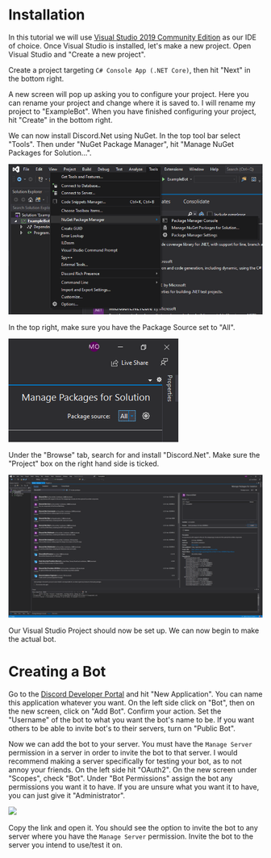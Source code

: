 # Installation
In this tutorial we will use [Visual Studio 2019 Community Edition](https://visualstudio.microsoft.com/) as our IDE of choice. Once Visual Studio is installed, let's make a new project. Open Visual Studio and "Create a new project".

Create a project targeting `C# Console App (.NET Core)`, then hit "Next" in the bottom right.

A new screen will pop up asking you to configure your project. Here you can rename your project and change where it is saved to. I will rename my project to "ExampleBot". When you have finished configuring your project, hit "Create" in the bottom right.

We can now install Discord.Net using NuGet. In the top tool bar select "Tools". Then under "NuGet Package Manager", hit "Manage NuGet Packages for Solution...".

![](https://github.com/SoupyzInc/Discord.Net-Guide/blob/master/WikiImages/Installation/NuGetManager.png)

In the top right, make sure you have the Package Source set to "All".

![](https://github.com/SoupyzInc/Discord.Net-Guide/blob/master/WikiImages/Installation/PackageSource.png)

Under the "Browse" tab, search for and install "Discord.Net". Make sure the "Project" box on the right hand side is ticked.

![](https://github.com/SoupyzInc/Discord.Net-Guide/blob/master/WikiImages/Installation/NuGetInstaller.png)

Our Visual Studio Project should now be set up. We can now begin to make the actual bot.

# Creating a Bot
Go to the [Discord Developer Portal](https://discord.com/developers/applications) and hit "New Application". You can name this application whatever you want. On the left side click on "Bot", then on the new screen, click on "Add Bot". Confirm your action. Set the "Username" of the bot to what you want the bot's name to be. If you want others to be able to invite bot's to their servers, turn on "Public Bot".

Now we can add the bot to your server. You must have the `Manage Server` permission in a server in order to invite the bot to that server. I would recommend making a server specifically for testing your bot, as to not annoy your friends. On the left side hit "OAuth2". On the new screen under "Scopes", check "Bot". Under "Bot Permissions" assign the bot any permissions you want it to have. If you are unsure what you want it to have, you can just give it "Administrator". 

![](https://cdn.discordapp.com/attachments/756953114065633321/756970209503477908/unknown.png)

Copy the link and open it. You should see the option to invite the bot to any server where you have the `Manage Server` permission. Invite the bot to the server you intend to use/test it on. 
